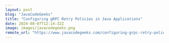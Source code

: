 ```yaml
---
layout: post
blog: "JavaCodeGeeks"
title: "Configuring gRPC Retry Policies in Java Applications"
date: 2024-08-07T12:14:32Z
image: images/javacodegeeks.png
remote_url: "https://www.javacodegeeks.com/configuring-grpc-retry-policies-in-java-applications.html"
---
```

